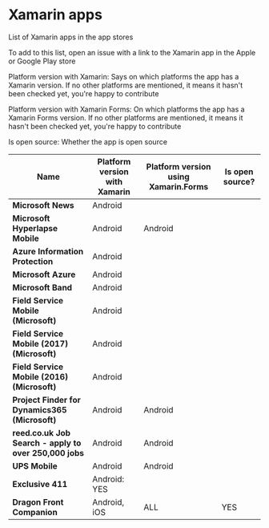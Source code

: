 # Xamarin apps

List of Xamarin apps in the app stores

To add to this list, open an issue with a link to the Xamarin app in the Apple or Google Play store

Platform version with Xamarin: Says on which platforms the app has a Xamarin version. If no other platforms are mentioned, it means it hasn't been checked yet, you're happy to contribute

Platform version with Xamarin Forms: On which platforms the app has a Xamarin Forms version. If no other platforms are mentioned, it means it hasn't been checked yet, you're happy to contribute

Is open source: Whether the app is open source

| Name | Platform version with Xamarin | Platform version using Xamarin.Forms | Is open source? | 
|------|--------|-----------|-------|
| **Microsoft News**     |   Android |     |    |
| **Microsoft Hyperlapse Mobile**  |   Android  |   Android  |     |
| **Azure Information Protection** | Android |   |     |
| **Microsoft Azure** | Android |   |    |
| **Microsoft Band**| Android |  |   |
| **Field Service Mobile (Microsoft)** | Android |   |    |
| **Field Service Mobile (2017) (Microsoft)** | Android |  |   |
| **Field Service Mobile (2016) (Microsoft)** | Android |  |   |
| **Project Finder for Dynamics365 (Microsoft)** | Android | Android|  |
| **reed.co.uk Job Search - apply to over 250,000 jobs** | Android | Android |  |
| **UPS Mobile** | Android | Android|  |
| **Exclusive 411**  |   Android: YES  |     |     |
| **Dragon Front Companion**     |   Android, iOS  |  ALL   |  YES | YES |

